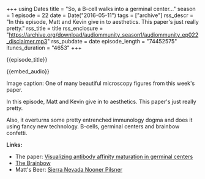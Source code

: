 +++
using Dates
title = "So, a B-cell walks into a germinal center..."
season = 1
episode = 22
date = Date("2016-05-11")
tags = ["archive"]
rss_descr = "In this episode, Matt and Kevin give in to aesthetics. This paper's just really pretty."
rss_title = title
rss_enclosure = "https://archive.org/download/audiommunity_season1/audiommunity_ep022_disclaimer.mp3"
rss_pubdate = date
episode_length = "74452575"
itunes_duration = "4653"
+++

{{episode_title}}

{{embed_audio}}

Image caption: One of many beautiful microscopy figures from this week's paper.

In this episode, Matt and Kevin give in to aesthetics. This paper's just really pretty.

Also, it overturns some pretty entrenched immunology dogma and does it using fancy new technology. B-cells, germinal centers and brainbow confetti.

**Links:**

- The paper: [Visualizing antibody affinity maturation in germinal centers](http://science.sciencemag.org/content/351/6277/1048)
- [The Brainbow](https://en.wikipedia.org/wiki/Brainbow)
- Matt's Beer: [Sierra Nevada Nooner Pilsner](http://www.sierranevada.com/beer/year-round/nooner-pilsner)
